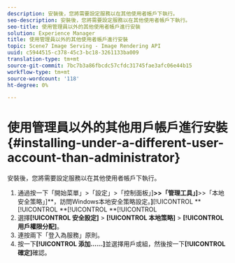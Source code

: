```yaml
---
description: 安裝後，您將需要設定服務以在其他使用者帳戶下執行。
seo-description: 安裝後，您將需要設定服務以在其他使用者帳戶下執行。
seo-title: 使用管理員以外的其他使用者帳戶進行安裝
solution: Experience Manager
title: 使用管理員以外的其他使用者帳戶進行安裝
topic: Scene7 Image Serving - Image Rendering API
uuid: c5944515-c378-45c3-bc18-3261133ba009
translation-type: tm+mt
source-git-commit: 7bc7b3a86fbcdc57cfdc31745fae3afc06e44b15
workflow-type: tm+mt
source-wordcount: '118'
ht-degree: 0%

---
```



# 使用管理員以外的其他用戶帳戶進行安裝{#installing-under-a-different-user-account-than-administrator}

安裝後，您將需要設定服務以在其他使用者帳戶下執行。

1. 通過按一下「開始菜單」>「設定」>「控制面板」]**>>「管理工具」]**>>「本地安全策略」]**，訪問Windows本地安全策略設定。****]****[!UICONTROL **[!UICONTROL **[!UICONTROL **[!UICONTROL 
1. 選擇&#x200B;**[!UICONTROL 安全設定]** > **[!UICONTROL 本地策略]** > **[!UICONTROL 用戶權限分配]**。
1. 連按兩下「登入為服務」原則。
1. 按一下&#x200B;**[!UICONTROL 添加……]**&#x200B;並選擇用戶或組，然後按一下&#x200B;**[!UICONTROL 確定]**&#x200B;確認。
